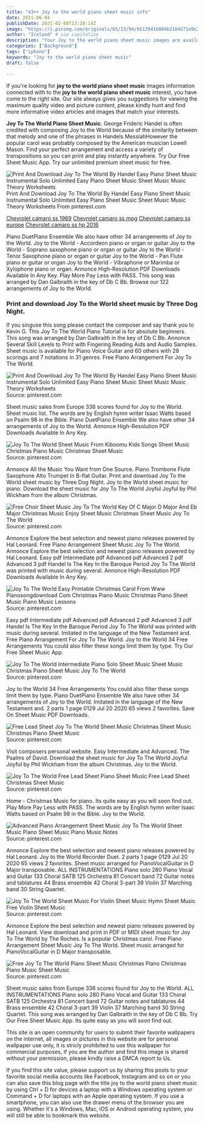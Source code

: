 ```yaml
---
title: "43++ Joy to the world piano sheet music info"
date: 2021-06-04
publishDate: 2021-02-08T13:28:14Z
image: "https://i.pinimg.com/originals/b5/13/94/b5139416804b2184571e9c2a77ddd398.jpg"
author: "Ireland" # use capitalize
description: "Your Joy to the world piano sheet music images are available in this site. Joy to the world piano sheet music are a topic that is being searched for and liked by netizens now. You can Find and Download the Joy to the world piano sheet music files here. Download all free vectors."
categories: ["Background"]
tags: ["iphone"]
keywords: "Joy to the world piano sheet music"
draft: false

---
```


If you're looking for **joy to the world piano sheet music** images information connected with to the **joy to the world piano sheet music** interest, you have come to the right  site.  Our site always  gives you  suggestions  for viewing  the maximum  quality video and picture  content, please kindly hunt and find more informative video articles and images  that match your interests.

**Joy To The World Piano Sheet Music**. George Frideric Handel is often credited with composing Joy to the World because of the similarity between that melody and one of the phrases in Handels MessiahHowever the popular carol was probably composed by the American musician Lowell Mason. Find your perfect arrangement and access a variety of transpositions so you can print and play instantly anywhere. Try Our Free Sheet Music App. Try our unlimited premium sheet music for free.

![Print And Download Joy To The World By Handel Easy Piano Sheet Music Instrumental Solo Unlimited Easy Piano Sheet Music Sheet Music Music Theory Worksheets](https://i.pinimg.com/originals/95/c7/dc/95c7dc31b3a5578ce57116385590dd02.png "Print And Download Joy To The World By Handel Easy Piano Sheet Music Instrumental Solo Unlimited Easy Piano Sheet Music Sheet Music Music Theory Worksheets")
Print And Download Joy To The World By Handel Easy Piano Sheet Music Instrumental Solo Unlimited Easy Piano Sheet Music Sheet Music Music Theory Worksheets From pinterest.com

[Chevrolet camaro ss 1969](/chevrolet-camaro-ss-1969/)
[Chevrolet camaro ss mpg](/chevrolet-camaro-ss-mpg/)
[Chevrolet camaro ss europe](/chevrolet-camaro-ss-europe/)
[Chevrolet camaro ss hp 2016](/chevrolet-camaro-ss-hp-2016/)

Piano DuetPiano Ensemble We also have other 34 arrangements of Joy to the World. Joy to the World - Accordeon piano or organ or guitar Joy to the World - Soprano saxophone piano or organ or guitar Joy to the World - Tenor Saxophone piano or organ or guitar Joy to the World - Pan Flute piano or guitar or organ Joy to the World - Vibraphone or Marimba or Xylophone piano or organ. Annonce High-Resolution PDF Downloads Available In Any Key. Play More Pay Less with PASS. This song was arranged by Dan Galbraith in the key of Db C Bb. Browse our 122 arrangements of Joy to the World.

### Print and download Joy To the World sheet music by Three Dog Night.

If you singuse this song please contact the composer and say thank you to Kevin G. This Joy To The World Piano Tutorial is for absolute beginners. This song was arranged by Dan Galbraith in the key of Db C Bb. Annonce Several Skill Levels to Print with Fingering Reading Aids and Audio Samples. Sheet music is available for Piano Voice Guitar and 60 others with 28 scorings and 7 notations in 31 genres. Free Piano Arrangement For Joy To The World.


![Print And Download Joy To The World By Handel Easy Piano Sheet Music Instrumental Solo Unlimited Easy Piano Sheet Music Sheet Music Music Theory Worksheets](https://i.pinimg.com/originals/95/c7/dc/95c7dc31b3a5578ce57116385590dd02.png "Print And Download Joy To The World By Handel Easy Piano Sheet Music Instrumental Solo Unlimited Easy Piano Sheet Music Sheet Music Music Theory Worksheets")
Source: pinterest.com

Sheet music sales from Europe 336 scores found for Joy to the World. Sheet music list. The words are by English hymn writer Isaac Watts based on Psalm 98 in the Bible. Piano DuetPiano Ensemble We also have other 34 arrangements of Joy to the World. Annonce High-Resolution PDF Downloads Available In Any Key.

![Joy To The World Sheet Music From Kiboomu Kids Songs Sheet Music Christmas Piano Music Christmas Sheet Music](https://i.pinimg.com/originals/45/30/e5/4530e5454f4253cb3dca8018f41d80dc.jpg "Joy To The World Sheet Music From Kiboomu Kids Songs Sheet Music Christmas Piano Music Christmas Sheet Music")
Source: pinterest.com

Annonce All the Music You Want from One Source. Piano Trombone Flute Saxophone Alto Trumpet In B-flat Guitar. Print and download Joy To the World sheet music by Three Dog Night. Joy to the World sheet music for piano. Download the sheet music for Joy To The World Joyful Joyful by Phil Wickham from the album Christmas.

![Free Choir Sheet Music Joy To The World Key Of C Major D Major And Eb Major Christmas Music Enjoy Sheet Music Christmas Sheet Music Joy To The World](https://i.pinimg.com/originals/b5/0b/a4/b50ba4eb87ced31c3943efc90cba4ba2.jpg "Free Choir Sheet Music Joy To The World Key Of C Major D Major And Eb Major Christmas Music Enjoy Sheet Music Christmas Sheet Music Joy To The World")
Source: pinterest.com

Annonce Explore the best selection and newest piano releases powered by Hal Leonard. Free Piano Arrangement Sheet Music Joy To The World. Annonce Explore the best selection and newest piano releases powered by Hal Leonard. Easy pdf Intermediate pdf Advanced pdf Advanced 2 pdf Advanced 3 pdf Handel Is The Key In the Baroque Period Joy To The World was printed with music during several. Annonce High-Resolution PDF Downloads Available In Any Key.

![Joy To The World Easy Printable Christmas Carol From Www Pianosongdownload Com Christmas Piano Music Christmas Piano Sheet Music Piano Music Lessons](https://i.pinimg.com/originals/b1/5f/53/b15f53216e1db38326e188755d079eb1.jpg "Joy To The World Easy Printable Christmas Carol From Www Pianosongdownload Com Christmas Piano Music Christmas Piano Sheet Music Piano Music Lessons")
Source: pinterest.com

Easy pdf Intermediate pdf Advanced pdf Advanced 2 pdf Advanced 3 pdf Handel Is The Key In the Baroque Period Joy To The World was printed with music during several. Imitated in the language of the New Testament and. Free Piano Arrangement For Joy To The World. Joy to the World 34 Free Arrangements You could also filter these songs limit them by type. Try Our Free Sheet Music App.

![Joy To The World Intermediate Piano Solo Sheet Music Sheet Music Christmas Piano Sheet Music Joy To The World](https://i.pinimg.com/originals/21/59/16/215916ecd38c08b6aa4adde905b1d673.png "Joy To The World Intermediate Piano Solo Sheet Music Sheet Music Christmas Piano Sheet Music Joy To The World")
Source: pinterest.com

Joy to the World 34 Free Arrangements You could also filter these songs limit them by type. Piano DuetPiano Ensemble We also have other 34 arrangements of Joy to the World. Imitated in the language of the New Testament and. 2 parts 1 page 0129 Jul 20 2020 65 views 2 favorites. Save On Sheet Music PDF Downloads.

![Free Lead Sheet Joy To The World Sheet Music Christmas Sheet Music Christmas Piano Sheet Music](https://i.pinimg.com/originals/d6/93/c8/d693c88f966fee0d8e360a7f99e8d1b4.jpg "Free Lead Sheet Joy To The World Sheet Music Christmas Sheet Music Christmas Piano Sheet Music")
Source: pinterest.com

Visit composers personal website. Easy Intermediate and Advanced. The Psalms of David. Download the sheet music for Joy To The World Joyful Joyful by Phil Wickham from the album Christmas. Joy to the World.

![Joy To The World Free Lead Sheet Piano Sheet Music Free Lead Sheet Christmas Sheet Music](https://i.pinimg.com/originals/50/06/31/50063145edb5f3fa26676ac497baa594.jpg "Joy To The World Free Lead Sheet Piano Sheet Music Free Lead Sheet Christmas Sheet Music")
Source: pinterest.com

Home - Christmas Music for piano. Its quite easy as you will soon find out. Play More Pay Less with PASS. The words are by English hymn writer Isaac Watts based on Psalm 98 in the Bible. Joy to the World.

![Advanced Piano Arrangement Sheet Music Joy To The World Sheet Music Piano Sheet Music Piano Music Notes](https://i.pinimg.com/originals/6f/42/b8/6f42b8366efd412f9ea7519f25663978.jpg "Advanced Piano Arrangement Sheet Music Joy To The World Sheet Music Piano Sheet Music Piano Music Notes")
Source: pinterest.com

Annonce Explore the best selection and newest piano releases powered by Hal Leonard. Joy to the World Recorder Duet. 2 parts 1 page 0129 Jul 20 2020 65 views 2 favorites. Sheet music arranged for PianoVocalGuitar in D Major transposable. ALL INSTRUMENTATIONS Piano solo 280 Piano Vocal and Guitar 133 Choral SATB 125 Orchestra 81 Concert band 72 Guitar notes and tablatures 44 Brass ensemble 42 Choral 3-part 39 Violin 37 Marching band 30 String Quartet.

![Joy To The World Sheet Music For Violin Sheet Music Hymn Sheet Music Free Violin Sheet Music](https://i.pinimg.com/originals/92/20/a4/9220a449698035c34c78b8ba08cb11fd.gif "Joy To The World Sheet Music For Violin Sheet Music Hymn Sheet Music Free Violin Sheet Music")
Source: pinterest.com

Annonce Explore the best selection and newest piano releases powered by Hal Leonard. View download and print in PDF or MIDI sheet music for Joy To The World by The Roches. Is a popular Christmas carol. Free Piano Arrangement Sheet Music Joy To The World. Sheet music arranged for PianoVocalGuitar in D Major transposable.

![Free Joy To The World Piano Sheet Music Christmas Piano Christmas Piano Music Sheet Music](https://i.pinimg.com/originals/b5/13/94/b5139416804b2184571e9c2a77ddd398.jpg "Free Joy To The World Piano Sheet Music Christmas Piano Christmas Piano Music Sheet Music")
Source: pinterest.com

Sheet music sales from Europe 336 scores found for Joy to the World. ALL INSTRUMENTATIONS Piano solo 280 Piano Vocal and Guitar 133 Choral SATB 125 Orchestra 81 Concert band 72 Guitar notes and tablatures 44 Brass ensemble 42 Choral 3-part 39 Violin 37 Marching band 30 String Quartet. This song was arranged by Dan Galbraith in the key of Db C Bb. Try Our Free Sheet Music App. Its quite easy as you will soon find out.

This site is an open community for users to submit their favorite wallpapers on the internet, all images or pictures in this website are for personal wallpaper use only, it is stricly prohibited to use this wallpaper for commercial purposes, if you are the author and find this image is shared without your permission, please kindly raise a DMCA report to Us.

If you find this site value, please support us by sharing this posts to your favorite social media accounts like Facebook, Instagram and so on or you can also save this blog page with the title joy to the world piano sheet music by using Ctrl + D for devices a laptop with a Windows operating system or Command + D for laptops with an Apple operating system. If you use a smartphone, you can also use the drawer menu of the browser you are using. Whether it's a Windows, Mac, iOS or Android operating system, you will still be able to bookmark this website.
